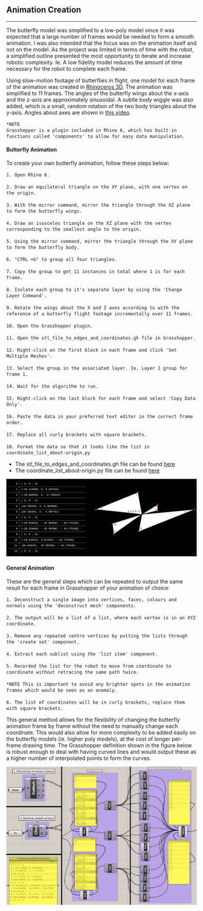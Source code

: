 ## Animation Creation
**********

The butterfly model was simplified to a low-poly model since it was expected that a large number of frames would be needed to form a smooth animation. I was also intended that the focus was on the animation itself and not on the model. As the project was limited in terms of time with the robot, a simplified outline presented the most opportunity to iterate and increase robotic complexity. Ie. A low fidelity model reduces the amount of time necessary for the robot to complete each frame. 

Using slow-motion footage of butterflies in flight, one model for each frame of the animation was created in [Rhinoceros 3D](https://www.rhino3d.com/).  The animation was simplified to 11 frames. The angles of the butterfly wings about the x-axis and the z-axis are approximately sinusoidal. A subtle body wiggle was also added, which is a small, random rotation of the two body triangles about the y-axis. Angles about axes are shown in [this video](https://imperialcollegelondon.box.com/s/qdrymjcbszoux44az3qeqkwr19efs0dn).

    *NOTE
    Grasshopper is a plugin included in Rhino 6, which has built-in functions called 'components' to allow for easy data manipulation. 

#### Butterfly Animation

To create your own butterfly animation, follow these steps below:

    1. Open Rhino 6.

    2. Draw an equilateral triangle on the XY plane, with one vertex on the origin.

    3. With the mirror command, mirror the triangle through the XZ plane to form the butterfly wings.

    4. Draw an isosceles triangle on the XZ plane with the vertex corresponding to the smallest angle to the origin.

    5. Using the mirror command, mirror the triangle through the XY plane to form the butterfly body.

    6. "CTRL +G" to group all four triangles.

    7. Copy the group to get 11 instances in total where 1 is for each frame.

    8. Isolate each group to it's separate layer by using the 'Change Layer Command'.

    9. Rotate the wings about the X and Z axes according to with the reference of a butterfly flight footage incrementally over 11 frames.

    10. Open the Grasshopper plugin.

    11. Open the stl_file_to_edges_and_coordinates.gh file in Grasshopper. 

    12. Right-click on the first block in each frame and click 'Set Multiple Meshes'.

    13. Select the group in the associated layer. Ie. Layer 1 group for frame 1.

    14. Wait for the algorithm to run.

    15. Right-click on the last block for each frame and select 'Copy Data Only'.

    16. Paste the data in your preferred text editor in the correct frame order.

    17. Replace all curly brackets with square brackets.

    18. Format the data so that it looks like the list in coordinate_list_about-origin.py
    
- The stl_file_to_edges_and_coordinates.gh file can be found [here](https://imperialcollegelondon.box.com/s/6u80r0g7vsitpzp55wts49q7c3fufacl)
- The coordinate_list_about-origin.py file can be found [here](https://imperialcollegelondon.box.com/s/achz2lw7so5wnkm1lnh4fctska04rhh0)

![](cords.png)

#### General Animation

These are the general steps which can be repeated to output the same result for each frame in Grasshopper of your animation of choice:

    1. Deconstruct a single image into vertices, faces, colours and normals using the 'deconstruct mesh' components. 

    2. The output will be a list of a list, where each vertex is in an XYZ coordinate.

    3. Remove any repeated centre vertices by putting the lists through the 'create set' component.

    4. Extract each sublist using the 'list item' component.

    5. Recorded the list for the robot to move from coordinate to coordinate without retracing the same path twice. 
    
    *NOTE This is important to avoid any brighter spots in the animation frames which would be seen as an anomaly.

    6. The list of coordinates will be in curly brackets, replace them with square brackets.


This general method allows for the flexibility of changing the butterfly animation frame by frame without the need to manually change each coordinate. This would also allow for more complexity to be added easily on the butterfly models (ie. higher poly models), at the cost of longer per-frame drawing time. The Grasshopper definition shown in the figure below is robust enough to deal with having curved lines and would output these as a higher number of interpolated points to form the curves. 

![](figc.JPG)